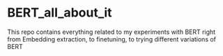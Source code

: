 # BERT_all_about_it

This repo contains everything related to my experiments with BERT
right from Embedding extraction, to finetuning, to trying different variations of BERT
